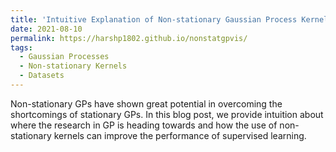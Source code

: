 ```yaml
---
title: 'Intuitive Explanation of Non-stationary Gaussian Process Kernels'
date: 2021-08-10
permalink: https://harshp1802.github.io/nonstatgpvis/
tags:
  - Gaussian Processes
  - Non-stationary Kernels
  - Datasets
---
```

Non-stationary GPs have shown great potential in overcoming the shortcomings of stationary GPs. In this blog post, we provide intuition about where the research in GP is heading towards and how the use of non-stationary kernels can improve the performance of supervised learning.

